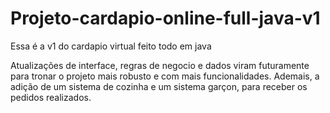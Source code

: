 # Projeto-cardapio-online-full-java-v1
Essa é a v1 do cardapio virtual feito todo em java

Atualizações de interface, regras de negocio e dados viram futuramente para tronar o projeto mais robusto e com mais funcionalidades. 
Ademais, a adição de um sistema de cozinha e um sistema garçon, para receber os pedidos realizados.
